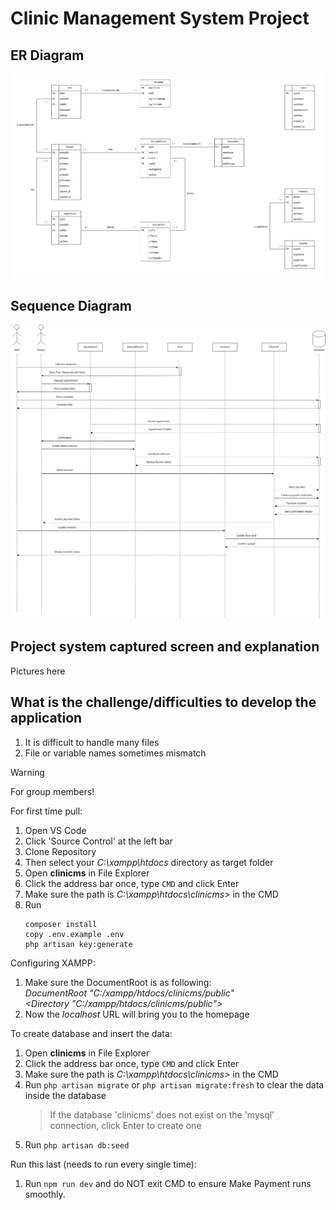 # Clinic Management System Project

## ER Diagram
![Entity Relationship Diagram of Clinic Management System](/assets/erdfinal.png)

## Sequence Diagram
![Sequence Diagram of Clinic Management System](/assets/sequence.png)

## Project system captured screen and explanation
Pictures here

## What is the challenge/difficulties to develop the application
1. It is difficult to handle many files
2. File or variable names sometimes mismatch

> [!WARNING]
> For group members!

For first time pull:
1. Open VS Code
2. Click 'Source Control' at the left bar
3. Clone Repository
4. Then select your _C:\xampp\htdocs_ directory as target folder
5. Open **clinicms** in File Explorer
6. Click the address bar once, type `CMD` and click Enter
7. Make sure the path is _C:\xampp\htdocs\clinicms>_ in the CMD
8. Run
   ```
   composer install
   copy .env.example .env
   php artisan key:generate
   ```

Configuring XAMPP:
1. Make sure the DocumentRoot is as following:<br />
_DocumentRoot "C:/xampp/htdocs/clinicms/public"_<br />
_<Directory "C:/xampp/htdocs/clinicms/public">_<br />
2. Now the _localhost_ URL will bring you to the homepage

To create database and insert the data:
1. Open **clinicms** in File Explorer
2. Click the address bar once, type `CMD` and click Enter
3. Make sure the path is _C:\xampp\htdocs\clinicms>_ in the CMD
4. Run `php artisan migrate` or `php artisan migrate:fresh` to clear the data inside the database
   > If the database 'clinicms' does not exist on the 'mysql' connection, click Enter to create one
6. Run `php artisan db:seed`

Run this last (needs to run every single time):
1. Run `npm run dev` and do NOT exit CMD to ensure Make Payment runs smoothly.
